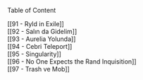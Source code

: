 ---
---  
  
Table of Content  
  
[[91 - Ryld in Exile]]  
[[92 - Salın da Gidelim]]  
[[93 - Aurelia Yolunda]]  
[[94 - Cebri Teleport]]  
[[95 - Singularity]]  
[[96 - No One Expects the Rand Inquisition]]  
[[97 - Trash ve Mob]]